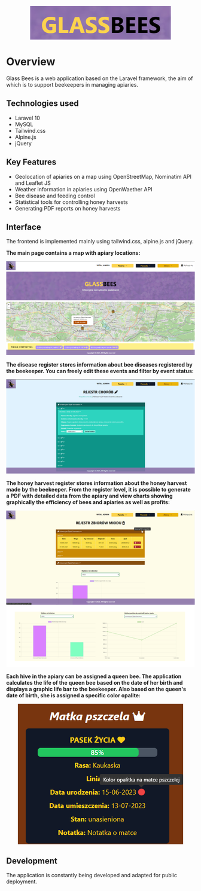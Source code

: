 <p align="center">
    <img src="https://github.com/laryszB/glass-bees/blob/788e248bd9d2becc0f5cc7352eaeddcfdad77bf3/screenshots/logo.png" alt="drawing"/>
</p>

# Overview

Glass Bees is a web application based on the Laravel framework, the aim of which is to support beekeepers in managing apiaries.

## Technologies used

- Laravel 10
- MySQL
- Tailwind.css
- Alpine.js
- jQuery

## Key Features

- Geolocation of apiaries on a map using OpenStreetMap, Nominatim API and Leaflet JS
- Weather information in apiaries using OpenWaether API
- Bee disease and feeding control
- Statistical tools for controlling honey harvests
- Generating PDF reports on honey harvests

## Interface

The frontend is implemented mainly using tailwind.css, alpine.js and jQuery.

**The main page contains a map with apiary locations:**

<img src="https://github.com/laryszB/glass-bees/blob/0df885a1534b441c6bc5dcc09b91d19c8409cf1e/screenshots/maine_page.png" alt="drawing"/>


**The disease register stores information about bee diseases registered by the beekeeper. You can freely edit these events and filter by event status:**

<img src="https://github.com/laryszB/glass-bees/blob/0df885a1534b441c6bc5dcc09b91d19c8409cf1e/screenshots/bee_diseases.png" alt="drawing"/>


**The honey harvest register stores information about the honey harvest made by the beekeeper. From the register level, it is possible to generate a PDF with detailed data from the apiary and view charts showing graphically the efficiency of bees and apiaries as well as profits:**

<img src="https://github.com/laryszB/glass-bees/blob/0df885a1534b441c6bc5dcc09b91d19c8409cf1e/screenshots/honey_harvests_1.png" alt="drawing"/>
<img src="https://github.com/laryszB/glass-bees/blob/0df885a1534b441c6bc5dcc09b91d19c8409cf1e/screenshots/honey_harvests_2.png" alt="drawing"/>


**Each hive in the apiary can be assigned a queen bee. The application calculates the life of the queen bee based on the date of her birth and displays a graphic life bar to the beekeeper. Also based on the queen's date of birth, she is assigned a specific color opalite:**

<p align="center">
    <img src="https://github.com/laryszB/glass-bees/blob/0df885a1534b441c6bc5dcc09b91d19c8409cf1e/screenshots/queen.png" alt="drawing"/>
</p>


## Development

The application is constantly being developed and adapted for public deployment.
